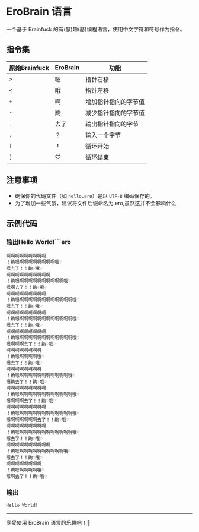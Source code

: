 # EroBrain 语言

一个基于 Brainfuck 的有(瑟)趣(瑟)编程语言，使用中文字符和符号作为指令。

## 指令集

| 原始Brainfuck | EroBrain | 功能 |
|---------------|----------|------|
| `>` | 嗯 | 指针右移 |
| `<` | 哦 | 指针左移 |
| `+` | 啊 | 增加指针指向的字节值 |
| `-` | 齁 | 减少指针指向的字节值 |
| `.` | 去了 | 输出指针指向的字节 |
| `,` | ？ | 输入一个字节 |
| `[` | ！ | 循环开始 |
| `]` | ♡ | 循环结束 |


## 注意事项

*   确保你的代码文件（如 `hello.ero`）是以 `UTF-8` 编码保存的。
*   为了增加一些气氛，建议将文件后缀命名为.ero,虽然这并不会影响什么

## 示例代码

### 输出Hello World!```ero
```
啊啊啊啊啊啊啊啊啊
！齁嗯啊啊啊啊啊啊啊啊哦♡
嗯去了！！齁♡哦♡
啊啊啊啊啊啊啊啊啊啊
！齁嗯啊啊啊啊啊啊啊啊啊啊哦♡
嗯啊去了！！齁♡哦♡
啊啊啊啊啊啊啊啊啊
！齁嗯啊啊啊啊啊啊啊啊啊啊啊啊哦♡
嗯去了！！齁♡哦♡
啊啊啊啊啊啊啊啊啊
！齁嗯啊啊啊啊啊啊啊啊啊啊啊啊哦♡
嗯去了！！齁♡哦♡
啊啊啊啊啊啊啊啊啊
！齁嗯啊啊啊啊啊啊啊啊啊啊啊啊哦♡
嗯啊啊啊去了！！齁♡哦♡
啊啊啊啊啊啊啊啊
！齁嗯啊啊啊啊哦♡
嗯去了！！齁♡哦♡
啊啊啊啊啊啊啊啊
！齁嗯啊啊啊啊啊啊啊啊啊啊啊哦♡
嗯齁去了！！齁♡哦♡
啊啊啊啊啊啊啊啊啊
！齁嗯啊啊啊啊啊啊啊啊啊啊啊啊哦♡
嗯啊啊啊去了！！齁♡哦♡
啊啊啊啊啊啊啊啊啊
！齁嗯啊啊啊啊啊啊啊啊啊啊啊啊哦♡
嗯啊啊啊啊啊啊去了！！齁♡哦♡
啊啊啊啊啊啊啊啊啊
！齁嗯啊啊啊啊啊啊啊啊啊啊啊啊哦♡
嗯去了！！齁♡哦♡
啊啊啊啊啊啊啊啊啊啊
！齁嗯啊啊啊啊啊啊啊啊啊啊哦♡
嗯去了！！齁♡哦♡
啊啊啊啊啊啊啊啊
！齁嗯啊啊啊啊哦♡
嗯啊去了！！齁♡哦♡
```
### 输出
```
Hello World!
```



---

享受使用 EroBrain 语言的乐趣吧！🎉
